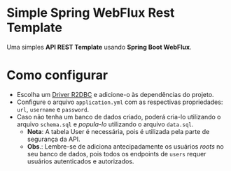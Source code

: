 # Simple Spring WebFlux Rest Template
Uma simples **API REST Template** usando **Spring Boot WebFlux**.

# Como configurar
- Escolha um [Driver R2DBC](https://r2dbc.io/drivers/) e adicione-o às dependências do projeto.
- Configure o arquivo `application.yml` com as respectivas propriedades: `url`, `username` e `password`.
- Caso não tenha um banco de dados criado, poderá cria-lo utilizando o arquivo `schema.sql` e _popula-lo_ utilizando o arquivo `data.sql`.
    - **Nota**: A tabela User é necessária, pois é utilizada pela parte de segurança da API.
  - **Obs**.: Lembre-se de adiciona antecipadamente os usuários _roots_ no seu banco de dados, pois todos os endpoints de `users` requer usuários autenticados e autorizados.
